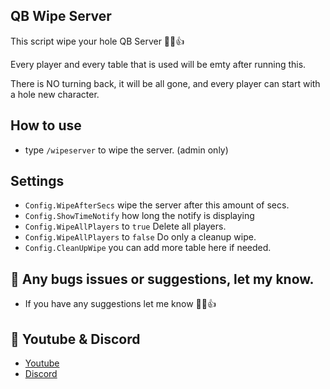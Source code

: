 ## QB Wipe Server
This script wipe your hole QB Server 👊😎👍 

Every player and every table that is used will be emty after running this.

There is NO turning back, it will be all gone, and every player can start with a hole new character.

## How to use 
- type `/wipeserver` to wipe the server. (admin only) 


## Settings 
- `Config.WipeAfterSecs` wipe the server after this amount of secs.
- `Config.ShowTimeNotify` how long the notify is displaying
- `Config.WipeAllPlayers` to `true`  Delete all players. 
- `Config.WipeAllPlayers` to `false` Do only a cleanup wipe.
- `Config.CleanUpWipe` you can add more table here if needed. 


## 🐞 Any bugs issues or suggestions, let my know.
- If you have any suggestions let me know 👊😎👍

## 🙈 Youtube & Discord
- [Youtube](https://www.youtube.com/c/MaDHouSe79)
- [Discord](https://discord.gg/cEMSeE9dgS)
